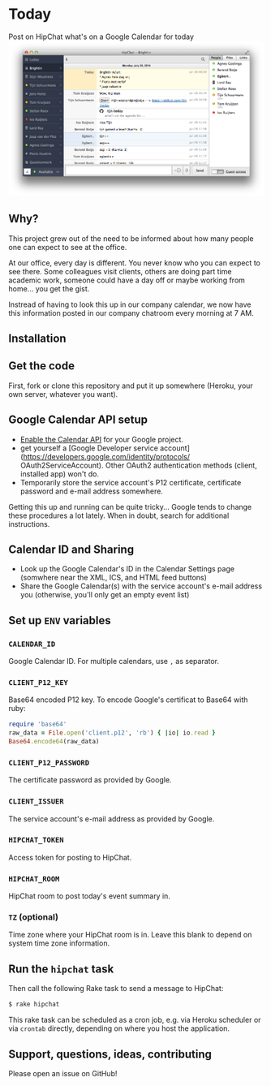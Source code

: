 # Today

Post on HipChat what's on a Google Calendar for today
![Today Hubot Extension Screenshot](screenshot.png)

## Why?

This project grew out of the need to be informed about how many people one can expect to see at the office.

At our office, every day is different. You never know who you can expect to see there. Some colleagues visit clients, others are doing part time academic work, someone could have a day off or maybe working from home... you get the gist.

Instread of having to look this up in our company calendar, we now have this information posted in our company chatroom every morning at 7 AM.

## Installation

## Get the code

First, fork or clone this repository and put it up somewhere (Heroku, your own server, whatever you want).

## Google Calendar API setup

* [Enable the Calendar API](https://console.developers.google.com/flows/enableapi?apiid=calendar) for your Google project.
* get yourself a [Google Developer service account](https://developers.google.com/identity/protocols/
OAuth2ServiceAccount). Other OAuth2 authentication methods (client, installed app) won't do.
* Temporarily store the service account's P12 certificate, certificate password and e-mail address somewhere.

Getting this up and running can be quite tricky... Google tends to change these procedures a lot lately. When in doubt, search for additional instructions.

## Calendar ID and Sharing

* Look up the Google Calendar's ID in the Calendar Settings page (somwhere near the XML, ICS, and HTML feed buttons)
* Share the Google Calendar(s) with the service account's e-mail address you  (otherwise, you'll only get an empty event list)

## Set up `ENV` variables

### `CALENDAR_ID`

Google Calendar ID. For multiple calendars, use `,` as separator.

### `CLIENT_P12_KEY`

Base64 encoded P12 key. To encode Google's certificat to Base64 with ruby:

~~~ruby
require 'base64'
raw_data = File.open('client.p12', 'rb') { |io| io.read }
Base64.encode64(raw_data)
~~~

### `CLIENT_P12_PASSWORD`

The certificate password as provided by Google.

### `CLIENT_ISSUER`

The service account's e-mail address as provided by Google.

### `HIPCHAT_TOKEN`

Access token for posting to HipChat.

### `HIPCHAT_ROOM`

HipChat room to post today's event summary in.

### `TZ` (optional)

Time zone where your HipChat room is in. Leave this blank to depend on system time zone information.

## Run the `hipchat` task

Then call the following Rake task to send a message to HipChat:

```sh
$ rake hipchat
```

This rake task can be scheduled as a cron job, e.g. via Heroku scheduler or via `crontab` directly, depending on where you host the application.


## Support, questions, ideas, contributing

Please open an issue on GitHub!

